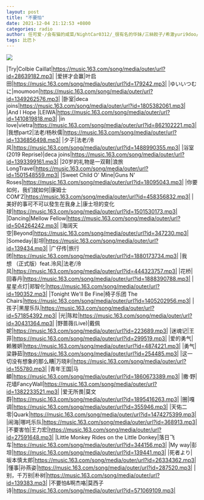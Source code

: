 ```yaml
---
layout: post
title: "不要怕"
date: 2021-12-04 21:12:53 +0800
categories: radio
author: 任可爱-/会有猫的咸菜/NightCar0312/_很有名的华妹/三絲餃子/希澈yuri9doo/大藏藏/吼吼破喉咙/-由里畅/_Leila-/很哇噻的一只熊/黑矮星-YXY-/你的灬男孩
tags: 比巴卜
---
```

![]({{site.baseurl}}/images/cover_20211204.jpg)

|Try|Colbie Caillat|https://music.163.com/song/media/outer/url?id=28639182.mp3|
|爱拼才会赢|叶启田|https://music.163.com/song/media/outer/url?id=179242.mp3|
|ゆいいつむに|moumoon|https://music.163.com/song/media/outer/url?id=1349262576.mp3|
|卧室|deca joins|https://music.163.com/song/media/outer/url?id=1805382061.mp3|
|And I Hope |LEIWA|https://music.163.com/song/media/outer/url?id=1410819818.mp3|
|in love|vietra|https://music.163.com/song/media/outer/url?id=862102221.mp3|
|我想part2|法老/杨秋儒|https://music.163.com/song/media/outer/url?id=1336856498.mp3|
|夕子|法老/泠风|https://music.163.com/song/media/outer/url?id=1488990355.mp3|
|浴室(2019 Reprise)|deca joins|https://music.163.com/song/media/outer/url?id=1393399161.mp3|
|20岁的礼物是一双鞋|浪旅LongTravel|https://music.163.com/song/media/outer/url?id=1501548559.mp3|
|Sweet Child O' Mine|Guns N' Roses|https://music.163.com/song/media/outer/url?id=18095043.mp3|
|你要如何，我们就如何|康姆士COM'Z|https://music.163.com/song/media/outer/url?id=458356832.mp3|
|美好的事可不可以發生在我身上|康士坦的变化球|https://music.163.com/song/media/outer/url?id=1501530173.mp3|
|Dancing|Mellow Fellow|https://music.163.com/song/media/outer/url?id=504264242.mp3|
|海阔天空|Beyond|https://music.163.com/song/media/outer/url?id=347230.mp3|
|Someday|彭坦|https://music.163.com/song/media/outer/url?id=139434.mp3|
|广仔传|旅行团|https://music.163.com/song/media/outer/url?id=1880173734.mp3|
|我想 （正式版）feat.泠风|法老/泠风|https://music.163.com/song/media/outer/url?id=444323757.mp3|
|花桥|回春丹|https://music.163.com/song/media/outer/url?id=1888390788.mp3|
|星星点灯|郑智化|https://music.163.com/song/media/outer/url?id=190352.mp3|
|Tonight We'll Be Fine|椅子乐团 The Chairs|https://music.163.com/song/media/outer/url?id=1405202956.mp3|
|孩子|黑屋乐队|https://music.163.com/song/media/outer/url?id=571854392.mp3|
|光|陈粒|https://music.163.com/song/media/outer/url?id=30431364.mp3|
|野蔷薇(Live)|戴佩妮|https://music.163.com/song/media/outer/url?id=223689.mp3|
|迷魂记|王菲|https://music.163.com/song/media/outer/url?id=299519.mp3|
|爱的勇气|赖雅妍|https://music.163.com/song/media/outer/url?id=4874221.mp3|
|勇气|梁静茹|https://music.163.com/song/media/outer/url?id=254485.mp3|
|这一切没有想象的那么糟|万晓利|https://music.163.com/song/media/outer/url?id=155780.mp3|
|青年王国|马頔|https://music.163.com/song/media/outer/url?id=1860673389.mp3|
|撒·野|花墙FancyWall|https://music.163.com/song/media/outer/url?id=1382233521.mp3|
|爱无所畏|莫文蔚|https://music.163.com/song/media/outer/url?id=1895416263.mp3|
|圈|嘎调|https://music.163.com/song/media/outer/url?id=355946.mp3|
|天佑二零|Quark|https://music.163.com/song/media/outer/url?id=1474275399.mp3|
|闹海|哪吒乐队|https://music.163.com/song/media/outer/url?id=368913.mp3|
|不要害怕|王力宏|https://music.163.com/song/media/outer/url?id=27591648.mp3|
|Little Monkey Rides on the Little Donkey|落日飞车|https://music.163.com/song/media/outer/url?id=344156.mp3|
|My way|彭坦|https://music.163.com/song/media/outer/url?id=139441.mp3|
|死者より|坂本慎太郎|https://music.163.com/song/media/outer/url?id=26334362.mp3|
|懂事|孙燕姿|https://music.163.com/song/media/outer/url?id=287520.mp3|
|别，千万别|朴树|https://music.163.com/song/media/outer/url?id=139383.mp3|
|不要怕&啊杰咯|莫西子诗|https://music.163.com/song/media/outer/url?id=571069109.mp3|

